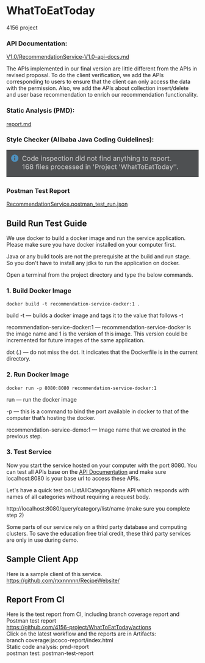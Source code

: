 # WhatToEatToday
4156 project

### API Documentation:

[V1.0/RecommendationService-V1.0-api-docs.md](V1.0/RecommendationService-V1.0-api-docs.md)

The APIs implemented in our final version are little different from the APIs in revised proposal. 
To do the client verification, we add the APIs corresponding to users to ensure that the client can only access the data with the permission. 
Also, we add the APIs about collection insert/delete and user base recommendation to enrich our recommendation functionality.

### Static Analysis (PMD):

[report.md](report.md)

### Style Checker (Alibaba Java Coding Guidelines):

![avatar](pics/code_style_checker.png)

### Postman Test Report

[RecommendationService.postman_test_run.json](RecommendationService.postman_test_run.json)

## Build Run Test Guide
We use docker to build a docker image and run the service application. Please make sure you have docker installed on your computer first.

Java or any build tools are not the prerequisite at the build and run stage. So you don't have to install any jdks to run the 
application on docker.

Open a terminal from the project directory and type the below commands.

### 1. Build Docker Image
```
docker build -t recommendation-service-docker:1 .
```
build -t — builds a docker image and tags it to the value that follows -t

recommendation-service-docker:1 — recommendation-service-docker is the image name and 1 is the version of this image. 
This version could be incremented for future images of the same application.

dot (.) — do not miss the dot. It indicates that the Dockerfile is in the current directory.

### 2. Run Docker Image
```
docker run -p 8080:8080 recommendation-service-docker:1
```

run — run the docker image

-p — this is a command to bind the port available in docker to that of the computer that’s hosting the docker.

recommendation-service-demo:1 — Image name that we created in the previous step.

### 3. Test Service

Now you start the service hosted on your computer with the port 8080. You can test all APIs base on the 
[API Documentation](V1.0/RecommendationService-V1.0-api-docs.md) and make sure localhost:8080 is your base url to access
these APIs.

Let's have a quick test on ListAllCategoryName API which responds with names of all categories without requiring a request body.

http://localhost:8080/query/category/list/name (make sure you complete step 2)

Some parts of our service rely on a third party database and computing clusters. To save the education free trial credit, these third party services are only in use during demo.

## Sample Client App
Here is a sample client of this service. \
https://github.com/rxxnnnnn/RecipeWebsite/ 

## Report From CI
Here is the test report from CI, including branch coverage report and Postman test report \
https://github.com/4156-project/WhatToEatToday/actions \
Click on the latest workflow and the reports are in Artifacts: \
branch coverage:jacoco-report/index.html \
Static code analysis: pmd-report \
postman test: postman-test-report
